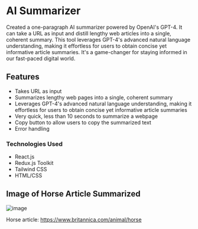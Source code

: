 # AI Summarizer

Created a one-paragraph AI summarizer powered by OpenAI's GPT-4. It can take a URL as input and distill lengthy web articles into a single, coherent summary. This tool leverages GPT-4's advanced natural language understanding, making it effortless for users to obtain concise yet informative article summaries. It's a game-changer for staying informed in our fast-paced digital world.

## Features 
- Takes URL as input
- Summarizes lengthy web pages into a single, coherent summary
- Leverages GPT-4's advanced natural language understanding, making it effortless for users to obtain concise yet informative article summaries
- Very quick, less than 10 seconds to summarize a webpage
- Copy button to allow users to copy the summarized text
- Error handling

### Technologies Used
- React.js
- Redux.js Toolkit
- Tailwind CSS
- HTML/CSS

## Image of Horse Article Summarized
![image](https://github.com/JadenAntM/AI_Summarizer/assets/144370058/47e9b0e9-d32a-401e-ab0c-2c2040d759a7)

Horse article: https://www.britannica.com/animal/horse
